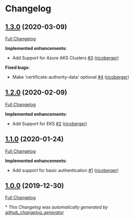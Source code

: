 # Changelog

## [1.3.0](https://github.com/kubenav/bind/tree/1.3.0) (2020-03-09)

[Full Changelog](https://github.com/kubenav/bind/compare/1.2.0...1.3.0)

**Implemented enhancements:**

- Add Support for Azure AKS Clusters [\#3](https://github.com/kubenav/bind/pull/3) ([ricoberger](https://github.com/ricoberger))

**Fixed bugs:**

- Make 'certificate-authority-data' optional [\#4](https://github.com/kubenav/bind/pull/4) ([ricoberger](https://github.com/ricoberger))

## [1.2.0](https://github.com/kubenav/bind/tree/1.2.0) (2020-02-09)

[Full Changelog](https://github.com/kubenav/bind/compare/1.1.0...1.2.0)

**Implemented enhancements:**

- Add Support for EKS [\#2](https://github.com/kubenav/bind/pull/2) ([ricoberger](https://github.com/ricoberger))

## [1.1.0](https://github.com/kubenav/bind/tree/1.1.0) (2020-01-24)

[Full Changelog](https://github.com/kubenav/bind/compare/1.0.0...1.1.0)

**Implemented enhancements:**

- Add support for basic authentication [\#1](https://github.com/kubenav/bind/pull/1) ([ricoberger](https://github.com/ricoberger))

## [1.0.0](https://github.com/kubenav/bind/tree/1.0.0) (2019-12-30)

[Full Changelog](https://github.com/kubenav/bind/compare/f274332df6eb98213a13610ee6a0cf455deaa5ba...1.0.0)



\* *This Changelog was automatically generated by [github_changelog_generator](https://github.com/github-changelog-generator/github-changelog-generator)*
